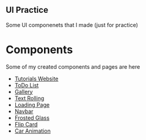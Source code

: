 ## UI Practice
Some UI componenets that I made (just for practice)

# Components
Some of my created components and pages are here

- [Tutorials Website](https://mohamad-zahiry.github.io/ui_practice/tutorial_website/)
- [ToDo List](https://mohamad-zahiry.github.io/ui_practice/todo_list/)
- [Gallery](https://mohamad-zahiry.github.io/ui_practice/gallery/)
- [Text Rolling](https://mohamad-zahiry.github.io/ui_practice/text_rolling/)
- [Loading Page](https://mohamad-zahiry.github.io/ui_practice/blocks_loadingpage/)
- [Navbar](https://mohamad-zahiry.github.io/ui_practice/navbar/)
- [Frosted Glass](https://mohamad-zahiry.github.io/ui_practice/frosted_glass/)
- [Flip Card](https://mohamad-zahiry.github.io/ui_practice/flip_card/)
- [Car Animation](https://mohamad-zahiry.github.io/ui_practice/car_animation/)
